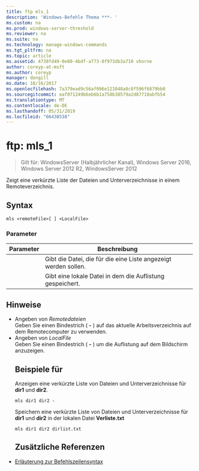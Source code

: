 ```yaml
---
title: ftp mls_1
description: 'Windows-Befehle Thema ***- '
ms.custom: na
ms.prod: windows-server-threshold
ms.reviewer: na
ms.suite: na
ms.technology: manage-windows-commands
ms.tgt_pltfrm: na
ms.topic: article
ms.assetid: 4738fd49-0e80-4bdf-a773-0f973db3a710 vhorne
author: coreyp-at-msft
ms.author: coreyp
manager: dongill
ms.date: 10/16/2017
ms.openlocfilehash: 7a379ead9c56af096e121048a8c0f596f6879bb0
ms.sourcegitcommit: eaf071249b6eb6b1a758b38579a2d87710abfb54
ms.translationtype: MT
ms.contentlocale: de-DE
ms.lasthandoff: 05/31/2019
ms.locfileid: "66438538"
---
```

# <a name="ftp-mls1"></a>ftp: mls_1

>Gilt für: WindowsServer (Halbjährlicher Kanal), Windows Server 2016, Windows Server 2012 R2, WindowsServer 2012

Zeigt eine verkürzte Liste der Dateien und Unterverzeichnisse in einem Remoteverzeichnis.   
## <a name="syntax"></a>Syntax  
```  
mls <remoteFile>[ ] <LocalFile>  
```  
### <a name="parameters"></a>Parameter  

|  Parameter   |                       Beschreibung                       |
|--------------|---------------------------------------------------------|
| <remoteFile> | Gibt die Datei, die für die eine Liste angezeigt werden sollen. |
| <LocalFile>  |  Gibt eine lokale Datei in dem die Auflistung gespeichert.  |

## <a name="remarks"></a>Hinweise  
- Angeben von *Remotedateien*  
  Geben Sie einen Bindestrich ( **-** ) auf das aktuelle Arbeitsverzeichnis auf dem Remotecomputer zu verwenden.  
- Angeben von *LocalFile*  
  Geben Sie einen Bindestrich ( **-** ) um die Auflistung auf dem Bildschirm anzuzeigen.  
  ## <a name="BKMK_Examples"></a>Beispiele für  
  Anzeigen eine verkürzte Liste von Dateien und Unterverzeichnisse für **dir1** und **dir2**.  
  ```  
  mls dir1 dir2 -  
  ```  
  Speichern eine verkürzte Liste von Dateien und Unterverzeichnisse für **dir1** und **dir2** in der lokalen Datei **Verliste.txt**  
  ```  
  mls dir1 dir2 dirlist.txt   
  ```  
  ## <a name="additional-references"></a>Zusätzliche Referenzen  
- [Erläuterung zur Befehlszeilensyntax](command-line-syntax-key.md)  
